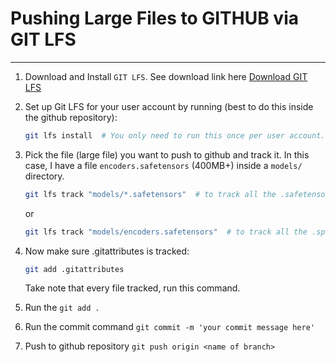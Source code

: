 # Pushing Large Files to GITHUB via GIT LFS

-----

1. Download and Install `GIT LFS`. See download link here [Download GIT LFS](https://git-lfs.com/)
2. Set up Git LFS for your user account by running (best to do this inside the github repository):

   ```bash
   git lfs install  # You only need to run this once per user account.
   ```
3. Pick the file (large file) you want to push to github and track it. In this case, I have a file `encoders.safetensors` (400MB+)
   inside a `models/` directory.

   ```bash
   git lfs track "models/*.safetensors"  # to track all the .safetensors files
   ```
   
   or
   
   ```bash
   git lfs track "models/encoders.safetensors"  # to track all the .specific file
   ```

5. Now make sure .gitattributes is tracked:

   ```bash
   git add .gitattributes
   ```
   Take note that every file tracked, run this command.
6. Run the `git add .`
7. Run the commit command `git commit -m 'your commit message here'`
8. Push to github repository `git push origin <name of branch>`
